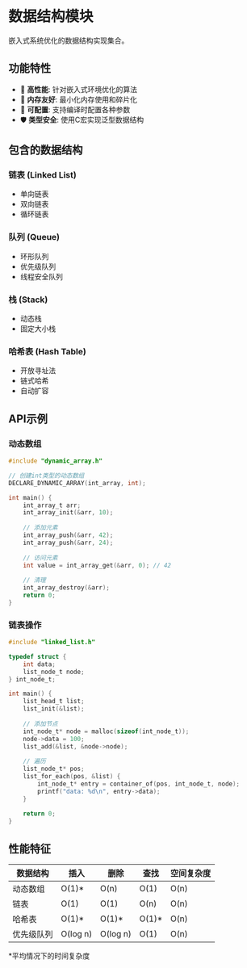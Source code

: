 # 数据结构模块

嵌入式系统优化的数据结构实现集合。

## 功能特性

- 🚀 **高性能**: 针对嵌入式环境优化的算法
- 💾 **内存友好**: 最小化内存使用和碎片化
- 🔧 **可配置**: 支持编译时配置各种参数
- 🛡️ **类型安全**: 使用C宏实现泛型数据结构

## 包含的数据结构

### 链表 (Linked List)
- 单向链表
- 双向链表
- 循环链表

### 队列 (Queue)
- 环形队列
- 优先级队列
- 线程安全队列

### 栈 (Stack)
- 动态栈
- 固定大小栈

### 哈希表 (Hash Table)
- 开放寻址法
- 链式哈希
- 自动扩容

## API示例

### 动态数组
```c
#include "dynamic_array.h"

// 创建int类型的动态数组
DECLARE_DYNAMIC_ARRAY(int_array, int);

int main() {
    int_array_t arr;
    int_array_init(&arr, 10);
    
    // 添加元素
    int_array_push(&arr, 42);
    int_array_push(&arr, 24);
    
    // 访问元素
    int value = int_array_get(&arr, 0); // 42
    
    // 清理
    int_array_destroy(&arr);
    return 0;
}
```

### 链表操作
```c
#include "linked_list.h"

typedef struct {
    int data;
    list_node_t node;
} int_node_t;

int main() {
    list_head_t list;
    list_init(&list);
    
    // 添加节点
    int_node_t* node = malloc(sizeof(int_node_t));
    node->data = 100;
    list_add(&list, &node->node);
    
    // 遍历
    list_node_t* pos;
    list_for_each(pos, &list) {
        int_node_t* entry = container_of(pos, int_node_t, node);
        printf("data: %d\n", entry->data);
    }
    
    return 0;
}
```

## 性能特征

| 数据结构 | 插入 | 删除 | 查找 | 空间复杂度 |
|----------|------|------|------|------------|
| 动态数组 | O(1)* | O(n) | O(1) | O(n) |
| 链表 | O(1) | O(1) | O(n) | O(n) |
| 哈希表 | O(1)* | O(1)* | O(1)* | O(n) |
| 优先级队列 | O(log n) | O(log n) | O(1) | O(n) |

*平均情况下的时间复杂度